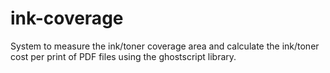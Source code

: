 # ink-coverage
System to measure the ink/toner coverage area and calculate the ink/toner cost per print of PDF files using the ghostscript library.
